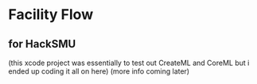 # Facility Flow
## for HackSMU
(this xcode project was essentially to test out CreateML and CoreML but i ended up coding it all on here)
(more info coming later)
